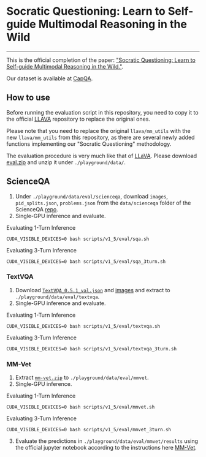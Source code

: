 # Socratic Questioning: Learn to Self-guide Multimodal Reasoning in the Wild
---

This is the official completion of the paper: ["Socratic Questioning: Learn to Self-guide Multimodal Reasoning in the Wild."](https://arxiv.org/abs/2501.02964).

Our dataset is available at [CapQA](https://huggingface.co/datasets/wphu/CapQA).


## How to use

Before running the evaluation script in this repository, you need to copy it to the official [LLAVA](https://github.com/haotian-liu/LLaVA) repository to replace the original ones.

Please note that you need to replace the original `llava/mm_utils` with the new `llava/mm_utils` from this repository, as there are several newly added functions implementing our "Socratic Questioning" methodology.

The evaluation procedure is very much like that of [LLaVA](https://github.com/haotian-liu/LLaVA/blob/main/docs/Evaluation.md). Please download [eval.zip](https://drive.google.com/file/d/1atZSBBrAX54yYpxtVVW33zFvcnaHeFPy/view?usp=sharing) and unzip it under `./playground/data/`. 

## ScienceQA

1. Under `./playground/data/eval/scienceqa`, download `images`, `pid_splits.json`, `problems.json` from the `data/scienceqa` folder of the ScienceQA [repo](https://github.com/lupantech/ScienceQA).
2. Single-GPU inference and evaluate.

Evaluating 1-Turn Inference
```Shell
CUDA_VISIBLE_DEVICES=0 bash scripts/v1_5/eval/sqa.sh
```
Evaluating 3-Turn Inference
```Shell
CUDA_VISIBLE_DEVICES=0 bash scripts/v1_5/eval/sqa_3turn.sh
```
### TextVQA

1. Download [`TextVQA_0.5.1_val.json`](https://dl.fbaipublicfiles.com/textvqa/data/TextVQA_0.5.1_val.json) and [images](https://dl.fbaipublicfiles.com/textvqa/images/train_val_images.zip) and extract to `./playground/data/eval/textvqa`.
2. Single-GPU inference and evaluate.

Evaluating 1-Turn Inference
```Shell
CUDA_VISIBLE_DEVICES=0 bash scripts/v1_5/eval/textvqa.sh
```

Evaluating 3-Turn Inference
```Shell
CUDA_VISIBLE_DEVICES=0 bash scripts/v1_5/eval/textvqa_3turn.sh
```
### MM-Vet

1. Extract [`mm-vet.zip`](https://github.com/yuweihao/MM-Vet/releases/download/v1/mm-vet.zip) to `./playground/data/eval/mmvet`.
2. Single-GPU inference.

Evaluating 1-Turn Inference
```Shell
CUDA_VISIBLE_DEVICES=0 bash scripts/v1_5/eval/mmvet.sh
```
Evaluating 3-Turn Inference
```Shell
CUDA_VISIBLE_DEVICES=0 bash scripts/v1_5/eval/mmvet_3turn.sh
```

3. Evaluate the predictions in `./playground/data/eval/mmvet/results` using the official jupyter notebook according to the instructions here [MM-Vet](https://github.com/yuweihao/MM-Vet).
